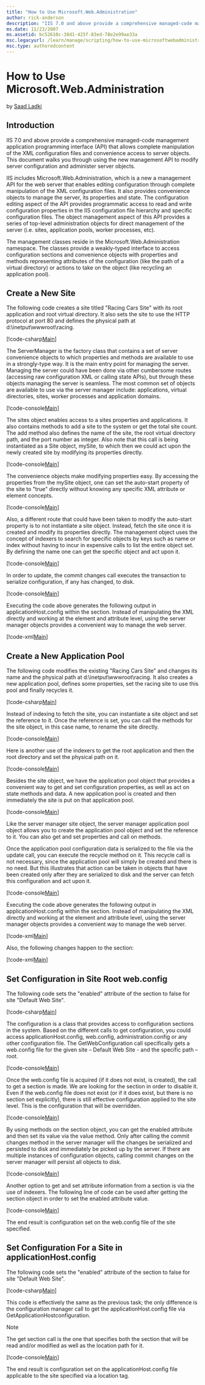 ```yaml
---
title: "How to Use Microsoft.Web.Administration"
author: rick-anderson
description: "IIS 7.0 and above provide a comprehensive managed-code management application programming interface (API) that allows complete manipulation of the XML config..."
ms.date: 11/23/2007
ms.assetid: bc52610c-38d1-425f-83ed-78e2e99ae33a
msc.legacyurl: /learn/manage/scripting/how-to-use-microsoftwebadministration
msc.type: authoredcontent
---
```

How to Use Microsoft.Web.Administration
====================
by [Saad Ladki](https://twitter.com/saadladki)

## Introduction

IIS 7.0 and above provide a comprehensive managed-code management application programming interface (API) that allows complete manipulation of the XML configuration files and convenience access to server objects. This document walks you through using the new management API to modify server configuration and administer server objects.

IIS includes Microsoft.Web.Administration, which is a new a management API for the web server that enables editing configuration through complete manipulation of the XML configuration files. It also provides convenience objects to manage the server, its properties and state. The configuration editing aspect of the API provides programmatic access to read and write configuration properties in the IIS configuration file hierarchy and specific configuration files. The object management aspect of this API provides a series of top-level administration objects for direct management of the server (i.e. sites, application pools, worker processes, etc).

The management classes reside in the Microsoft.Web.Administration namespace. The classes provide a weakly-typed interface to access configuration sections and convenience objects with properties and methods representing attributes of the configuration (like the path of a virtual directory) or actions to take on the object (like recycling an application pool).

## Create a New Site

The following code creates a site titled "Racing Cars Site" with its root application and root virtual directory. It also sets the site to use the HTTP protocol at port 80 and defines the physical path at d:\inetput\wwwroot\racing.


[!code-csharp[Main](how-to-use-microsoftwebadministration/samples/sample1.cs)]


The ServerManager is the factory class that contains a set of server convenience objects to which properties and methods are available to use in a strongly-type way. It is the main entry point for managing the server. Managing the server could have been done via other cumbersome routes (accessing raw configuration XML or calling state APIs), but through these objects managing the server is seamless. The most common set of objects are available to use via the server manager include: applications, virtual directories, sites, worker processes and application domains.


[!code-console[Main](how-to-use-microsoftwebadministration/samples/sample2.cmd)]


The sites object enables access to a sites properties and applications. It also contains methods to add a site to the system or get the total site count. The add method also defines the name of the site, the root virtual directory path, and the port number as integer. Also note that this call is being instantiated as a Site object, mySite, to which then we could act upon the newly created site by modifying its properties directly.


[!code-console[Main](how-to-use-microsoftwebadministration/samples/sample3.cmd)]


The convenience objects make modifying properties easy. By accessing the properties from the mySite object, one can set the auto-start property of the site to "true" directly without knowing any specific XML attribute or element concepts.


[!code-console[Main](how-to-use-microsoftwebadministration/samples/sample4.cmd)]


Also, a different route that could have been taken to modify the auto-start property is to not instantiate a site object. Instead, fetch the site once it is created and modify its properties directly. The management object uses the concept of indexers to search for specific objects by keys such as name or index without having to incur in expensive calls to list the entire object set. By defining the name one can get the specific object and act upon it.


[!code-console[Main](how-to-use-microsoftwebadministration/samples/sample5.cmd)]


In order to update, the commit changes call executes the transaction to serialize configuration, if any has changed, to disk.


[!code-console[Main](how-to-use-microsoftwebadministration/samples/sample6.cmd)]


Executing the code above generates the following output in applicationHost.config within the section. Instead of manipulating the XML directly and working at the element and attribute level, using the server manager objects provides a convenient way to manage the web server.


[!code-xml[Main](how-to-use-microsoftwebadministration/samples/sample7.xml)]


## Create a New Application Pool

The following code modifies the existing "Racing Cars Site" and changes its name and the physical path at d:\inetput\wwwroot\racing. It also creates a new application pool, defines some properties, set the racing site to use this pool and finally recycles it.


[!code-csharp[Main](how-to-use-microsoftwebadministration/samples/sample8.cs)]


Instead of indexing to fetch the site, you can instantiate a site object and set the reference to it. Once the reference is set, you can call the methods for the site object, in this case name, to rename the site directly.


[!code-console[Main](how-to-use-microsoftwebadministration/samples/sample9.cmd)]


Here is another use of the indexers to get the root application and then the root directory and set the physical path on it.


[!code-console[Main](how-to-use-microsoftwebadministration/samples/sample10.cmd)]


Besides the site object, we have the application pool object that provides a convenient way to get and set configuration properties, as well as act on state methods and data. A new application pool is created and then immediately the site is put on that application pool.


[!code-console[Main](how-to-use-microsoftwebadministration/samples/sample11.cmd)]


Like the server manager site object, the server manager application pool object allows you to create the application pool object and set the reference to it. You can also get and set properties and call on methods.

Once the application pool configuration data is serialized to the file via the update call, you can execute the recycle method on it. This recycle call is not necessary, since the application pool will simply be created and there is no need. But this illustrates that action can be taken in objects that have been created only after they are serialized to disk and the server can fetch this configuration and act upon it.


[!code-console[Main](how-to-use-microsoftwebadministration/samples/sample12.cmd)]


Executing the code above generates the following output in applicationHost.config within the section. Instead of manipulating the XML directly and working at the element and attribute level, using the server manager objects provides a convenient way to manage the web server.


[!code-xml[Main](how-to-use-microsoftwebadministration/samples/sample13.xml)]


Also, the following changes happen to the section:


[!code-xml[Main](how-to-use-microsoftwebadministration/samples/sample14.xml)]


## Set Configuration in Site Root web.config

The following code sets the "enabled" attribute of the section to false for site "Default Web Site".


[!code-csharp[Main](how-to-use-microsoftwebadministration/samples/sample15.cs)]


The configuration is a class that provides access to configuration sections in the system. Based on the different calls to get configuration, you could access applicationHost.config, web.config, administration.config or any other configuration file. The GetWebConfiguration call specifically gets a web.config file for the given site – Default Web Site - and the specific path – root.


[!code-console[Main](how-to-use-microsoftwebadministration/samples/sample16.cmd)]


Once the web.config file is acquired (if it does not exist, is created), the call to get a section is made. We are looking for the section in order to disable it. Even if the web.config file does not exist (or if it does exist, but there is no section set explicitly), there is still effective configuration applied to the site level. This is the configuration that will be overridden.


[!code-console[Main](how-to-use-microsoftwebadministration/samples/sample17.cmd)]


By using methods on the section object, you can get the enabled attribute and then set its value via the value method. Only after calling the commit changes method in the server manager will the changes be serialized and persisted to disk and immediately be picked up by the server. If there are multiple instances of configuration objects, calling commit changes on the server manager will persist all objects to disk.


[!code-console[Main](how-to-use-microsoftwebadministration/samples/sample18.cmd)]


Another option to get and set attribute information from a section is via the use of indexers. The following line of code can be used after getting the section object in order to set the enabled attribute value.


[!code-console[Main](how-to-use-microsoftwebadministration/samples/sample19.cmd)]


The end result is configuration set on the web.config file of the site specified.

## Set Configuration For a Site in applicationHost.config

The following code sets the "enabled" attribute of the section to false for site "Default Web Site".


[!code-csharp[Main](how-to-use-microsoftwebadministration/samples/sample20.cs)]


This code is effectively the same as the previous task; the only difference is the configuration manager call to get the applicationHost.config file via GetApplicationHostconfiguration.

> [!NOTE]
> The get section call is the one that specifies both the section that will be read and/or modified as well as the location path for it.


[!code-console[Main](how-to-use-microsoftwebadministration/samples/sample21.cmd)]


The end result is configuration set on the applicationHost.config file applicable to the site specified via a location tag.